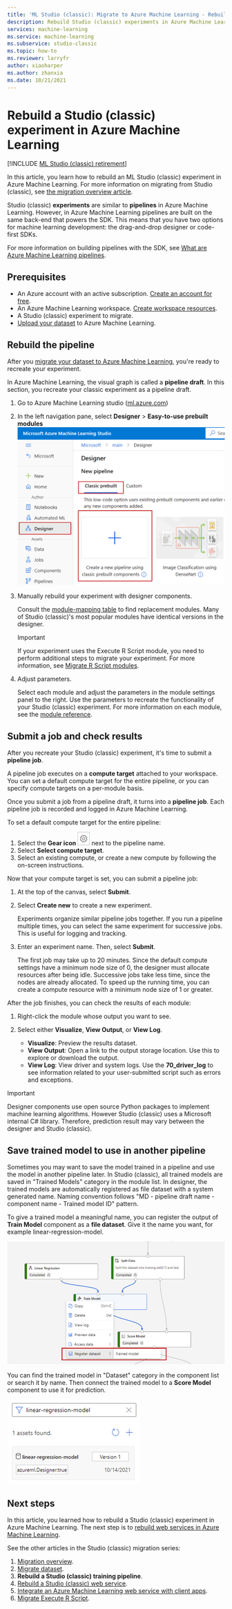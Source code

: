 ```yaml
---
title: 'ML Studio (classic): Migrate to Azure Machine Learning - Rebuild experiment'
description: Rebuild Studio (classic) experiments in Azure Machine Learning designer.
services: machine-learning
ms.service: machine-learning
ms.subservice: studio-classic
ms.topic: how-to
ms.reviewer: larryfr
author: xiaoharper
ms.author: zhanxia
ms.date: 10/21/2021
---
```


# Rebuild a Studio (classic) experiment in Azure Machine Learning

[!INCLUDE [ML Studio (classic) retirement](../includes/machine-learning-studio-classic-deprecation.md)]

In this article, you learn how to rebuild an ML Studio (classic) experiment in Azure Machine Learning. For more information on migrating from Studio (classic), see [the migration overview article](migrate-overview.md).

Studio (classic) **experiments** are similar to **pipelines** in Azure Machine Learning. However, in Azure Machine Learning pipelines are built on the same back-end that powers the SDK. This means that you have two options for machine learning development: the drag-and-drop designer or code-first SDKs.

For more information on building pipelines with the SDK, see [What are Azure Machine Learning pipelines](../concept-ml-pipelines.md).


## Prerequisites

- An Azure account with an active subscription. [Create an account for free](https://azure.microsoft.com/free/?WT.mc_id=A261C142F).
- An Azure Machine Learning workspace. [Create workspace resources](../quickstart-create-resources.md).
- A Studio (classic) experiment to migrate.
- [Upload your dataset](migrate-register-dataset.md) to Azure Machine Learning.

## Rebuild the pipeline

After you [migrate your dataset to Azure Machine Learning](migrate-register-dataset.md), you're ready to recreate your experiment.

In Azure Machine Learning, the visual graph is called a **pipeline draft**. In this section, you recreate your classic experiment as a pipeline draft.

1. Go to Azure Machine Learning studio ([ml.azure.com](https://ml.azure.com))
1. In the left navigation pane, select **Designer** > **Easy-to-use prebuilt modules**
    ![Screenshot showing how to create a new pipeline draft.](./media/tutorial-designer-automobile-price-train-score/launch-designer.png)

1. Manually rebuild your experiment with designer components.
    
    Consult the [module-mapping table](migrate-overview.md#studio-classic-and-designer-component-mapping) to find replacement modules. Many of Studio (classic)'s most popular modules have identical versions in the designer.

    > [!Important]
    > If your experiment uses the Execute R Script module, you need to perform additional steps to migrate your experiment. For more information, see [Migrate R Script modules](migrate-execute-r-script.md).

1. Adjust parameters.
    
    Select each module and adjust the parameters in the module settings panel to the right. Use the parameters to recreate the functionality of your Studio (classic) experiment. For more information on each module, see the [module reference](../component-reference/component-reference.md).

## Submit a job and check results

After you recreate your Studio (classic) experiment, it's time to submit a **pipeline job**.

A pipeline job executes on a **compute target** attached to your workspace. You can set a default compute target for the entire pipeline, or you can specify compute targets on a per-module basis.

Once you submit a job from a pipeline draft, it turns into a **pipeline job**. Each pipeline job is recorded and logged in Azure Machine Learning.

To set a default compute target for the entire pipeline:

1. Select the **Gear icon** ![Gear icon in the designer](./media/tutorial-designer-automobile-price-train-score/gear-icon.png) next to the pipeline name.
1. Select **Select compute target**.
1. Select an existing compute, or create a new compute by following the on-screen instructions.

Now that your compute target is set, you can submit a pipeline job:

1. At the top of the canvas, select **Submit**.
1. Select **Create new** to create a new experiment.
    
    Experiments organize similar pipeline jobs together. If you run a pipeline multiple times, you can select the same experiment for successive jobs. This is useful for logging and tracking.
1. Enter an experiment name. Then, select **Submit**.

    The first job may take up to 20 minutes. Since the default compute settings have a minimum node size of 0, the designer must allocate resources after being idle. Successive jobs take less time, since the nodes are already allocated. To speed up the running time, you can create a compute resource with a minimum node size of 1 or greater.

After the job finishes, you can check the results of each module:

1. Right-click the module whose output you want to see.
1. Select either **Visualize**, **View Output**, or **View Log**.

    - **Visualize**: Preview the results dataset.
    - **View Output**: Open a link to the output storage location. Use this to explore or download the output. 
    - **View Log**: View driver and system logs. Use the **70_driver_log** to see information related to your user-submitted script such as errors and exceptions.

> [!IMPORTANT]
> Designer components use open source Python packages to implement machine learning algorithms. However Studio (classic) uses a Microsoft internal C# library. Therefore, prediction result may vary between the designer and Studio (classic).


## Save trained model to use in another pipeline

Sometimes you may want to save the model trained in a pipeline and use the model in another pipeline later. In Studio (classic), all trained models are saved in "Trained Models" category in the module list. In designer, the trained models are automatically registered as file dataset with a system generated name. Naming convention follows "MD - pipeline draft name - component name - Trained model ID" pattern.

To give a trained model a meaningful name, you can register the output of **Train Model** component as a **file dataset**. Give it the name you want, for example linear-regression-model. 

![Screenshot showing how to save trained model.](./media/migrate-rebuild-experiment/save-model.png)

You can find the trained model in "Dataset" category in the component list or search it by name. Then connect the trained model to a **Score Model** component to use it for prediction. 

![Screenshot showing how to find trained model.](./media/migrate-rebuild-experiment/search-model-in-list.png)


## Next steps

In this article, you learned how to rebuild a Studio (classic) experiment in Azure Machine Learning. The next step is to [rebuild web services in Azure Machine Learning](migrate-rebuild-web-service.md).


See the other articles in the Studio (classic) migration series:

1. [Migration overview](migrate-overview.md).
1. [Migrate dataset](migrate-register-dataset.md).
1. **Rebuild a Studio (classic) training pipeline**.
1. [Rebuild a Studio (classic) web service](migrate-rebuild-web-service.md).
1. [Integrate an Azure Machine Learning web service with client apps](migrate-rebuild-integrate-with-client-app.md).
1. [Migrate Execute R Script](migrate-execute-r-script.md).
